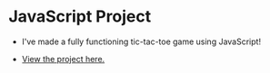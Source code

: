 # JavaScript Project

+ I've made a fully functioning tic-tac-toe game using JavaScript!
 
- [View the project here.](https://github.com/NabillaAizuddin/JavaScript-Project/blob/32f8dd24a10e2c01b957911fd652799901af49e4/project/tic-tac-toe.js)
